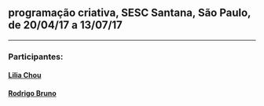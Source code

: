## programação criativa, SESC Santana, São Paulo, de 20/04/17 a 13/07/17
<hr>

### Participantes:

#### [Lilia Chou](/cursos/santana/participantes/lilia)

#### [Rodrigo Bruno](/cursos/santana/participantes/rodrigobruno)

<script src="../footer.js"></script>


